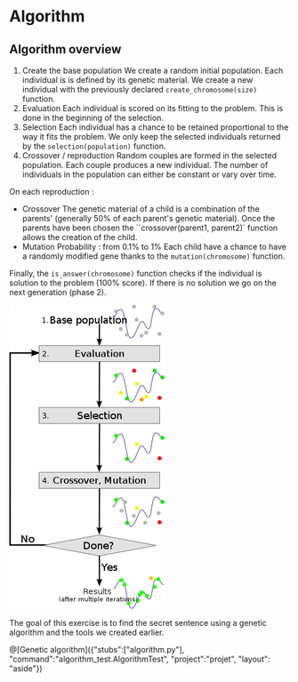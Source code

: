 # Algorithm
## Algorithm overview

1. Create the base population
We create a random initial population. Each individual is is defined by its genetic material.
We create a new individual with the previously declared `create_chromosome(size)` function.
2. Evaluation
Each individual is scored on its fitting to the problem. This is done in the beginning of the selection.
3. Selection
Each individual has a chance to be retained proportional to the way it fits the problem.
We only keep the selected individuals returned by the `selection(population)` function.
4. Crossover / reproduction
Random couples are formed in the selected population. Each couple produces a new individual.
The number of individuals in the population can either be constant or vary over time.

On each reproduction :
 * Crossover
The genetic material of a child is a combination of the parents' (generally 50% of each parent's genetic material).
Once the parents have been chosen the ``crossover(parent1, parent2)` function allows the creation of the child.
 * Mutation
Probability : from 0.1% to 1%
Each child have a chance to have a randomly modified gene thanks to the `mutation(chromosome)` function.

Finally, the `is_answer(chromosome)` function checks if the individual is solution to the problem (100% score).
If there is no solution we go on the next generation (phase 2).

![Recap](/img/Schema_simple_algorithme_genetique.png "Recap")

The goal of this exercise is to find the secret sentence using a genetic algorithm and the tools we created earlier.

@[Genetic algorithm]({"stubs":["algorithm.py"], "command":"algorithm_test.AlgorithmTest", "project":"projet", "layout": "aside"})
